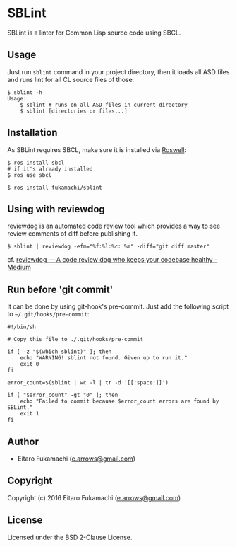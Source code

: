 # SBLint

SBLint is a linter for Common Lisp source code using SBCL.

## Usage

Just run `sblint` command in your project directory, then it loads all ASD files and runs lint for all CL source files of those.

```
$ sblint -h
Usage:
    $ sblint # runs on all ASD files in current directory
    $ sblint [directories or files...]
```

## Installation

As SBLint requires SBCL, make sure it is installed via [Roswell](https://github.com/roswell/roswell):

```
$ ros install sbcl
# if it's already installed
$ ros use sbcl
```

```
$ ros install fukamachi/sblint
```

## Using with reviewdog

[reviewdog](https://github.com/haya14busa/reviewdog) is an automated code review tool which provides a way to see review comments of diff before publishing it.

```
$ sblint | reviewdog -efm="%f:%l:%c: %m" -diff="git diff master"
```

cf. [reviewdog — A code review dog who keeps your codebase healthy – Medium](https://medium.com/@haya14busa/reviewdog-a-code-review-dog-who-keeps-your-codebase-healthy-d957c471938b#.tq51yfpy9)

## Run before 'git commit'

It can be done by using git-hook's pre-commit. Just add the following script to `~/.git/hooks/pre-commit`:

```
#!/bin/sh

# Copy this file to ./.git/hooks/pre-commit

if [ -z "$(which sblint)" ]; then
    echo "WARNING! sblint not found. Given up to run it."
    exit 0
fi

error_count=$(sblint | wc -l | tr -d '[[:space:]]')

if [ "$error_count" -gt "0" ]; then
    echo "Failed to commit because $error_count errors are found by SBLint."
    exit 1
fi
```

## Author

* Eitaro Fukamachi (e.arrows@gmail.com)

## Copyright

Copyright (c) 2016 Eitaro Fukamachi (e.arrows@gmail.com)

## License

Licensed under the BSD 2-Clause License.
